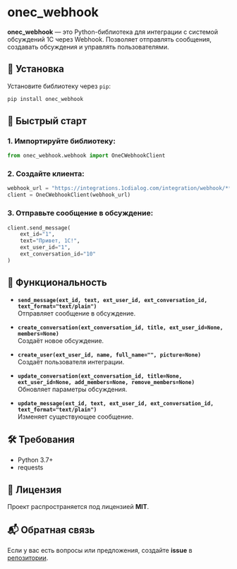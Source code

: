 
# onec_webhook  

**onec_webhook** — это Python-библиотека для интеграции с системой обсуждений 1С через Webhook. Позволяет отправлять сообщения, создавать обсуждения и управлять пользователями.  

## 🔧 Установка  

Установите библиотеку через `pip`:  

```bash  
pip install onec_webhook  
```  

## 🚀 Быстрый старт  

### 1. Импортируйте библиотеку:  
```python  
from onec_webhook.webhook import OneCWebhookClient  
```  

### 2. Создайте клиента:  
```python  
webhook_url = "https://integrations.1cdialog.com/integration/webhook/********:****************************/callback"  
client = OneCWebhookClient(webhook_url)  
```  

### 3. Отправьте сообщение в обсуждение:  
```python  
client.send_message(  
    ext_id="1",  
    text="Привет, 1С!",  
    ext_user_id="1",  
    ext_conversation_id="10"  
)  
```  

## 📌 Функциональность  

- **`send_message(ext_id, text, ext_user_id, ext_conversation_id, text_format="text/plain")`**  
  Отправляет сообщение в обсуждение.  

- **`create_conversation(ext_conversation_id, title, ext_user_id=None, members=None)`**  
  Создаёт новое обсуждение.  

- **`create_user(ext_user_id, name, full_name="", picture=None)`**  
  Создаёт пользователя интеграции.  

- **`update_conversation(ext_conversation_id, title=None, ext_user_id=None, add_members=None, remove_members=None)`**  
  Обновляет параметры обсуждения.  

- **`update_message(ext_id, text, ext_user_id, ext_conversation_id, text_format="text/plain")`**  
  Изменяет существующее сообщение.  

## 🛠 Требования  
- Python 3.7+  
- requests  

## 📄 Лицензия  
Проект распространяется под лицензией **MIT**.  

## 📬 Обратная связь  
Если у вас есть вопросы или предложения, создайте **issue** в [репозитории](https://github.com/Muredsa/onec_webhook).  